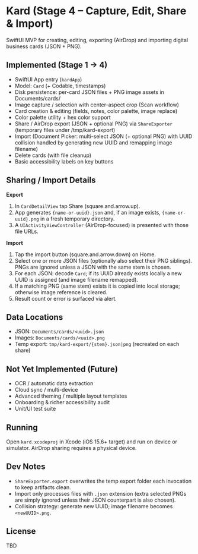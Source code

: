 # Kard (Stage 4 – Capture, Edit, Share & Import)

SwiftUI MVP for creating, editing, exporting (AirDrop) and importing digital business cards (JSON + PNG).

## Implemented (Stage 1 → 4)
- SwiftUI App entry (`kardApp`)
- Model: `Card` (+ Codable, timestamps)
- Disk persistence: per-card JSON files + PNG image assets in Documents/cards/
- Image capture / selection with center-aspect crop (Scan workflow)
- Card creation & editing (fields, notes, color palette, image replace)
- Color palette utility + hex color support
- Share / AirDrop export (JSON + optional PNG) via `ShareExporter` (temporary files under /tmp/kard-export)
- Import (Document Picker: multi-select JSON (+ optional PNG) with UUID collision handled by generating new UUID and remapping image filename)
- Delete cards (with file cleanup)
- Basic accessibility labels on key buttons

## Sharing / Import Details
**Export**
1. In `CardDetailView` tap Share (square.and.arrow.up).
2. App generates `{name-or-uuid}.json` and, if an image exists, `{name-or-uuid}.png` in a fresh temporary directory.
3. A `UIActivityViewController` (AirDrop-focused) is presented with those file URLs.

**Import**
1. Tap the import button (square.and.arrow.down) on Home.
2. Select one or more JSON files (optionally also select their PNG siblings). PNGs are ignored unless a JSON with the same stem is chosen.
3. For each JSON: decode `Card`; if its UUID already exists locally a new UUID is assigned (and image filename remapped).
4. If a matching PNG (same stem) exists it is copied into local storage; otherwise image reference is cleared.
5. Result count or error is surfaced via alert.

## Data Locations
- JSON: `Documents/cards/<uuid>.json`
- Images: `Documents/cards/<uuid>.png`
- Temp export: `tmp/kard-export/{stem}.json|png` (recreated on each share)

## Not Yet Implemented (Future)
- OCR / automatic data extraction
- Cloud sync / multi-device
- Advanced theming / multiple layout templates
- Onboarding & richer accessibility audit
- Unit/UI test suite

## Running
Open `kard.xcodeproj` in Xcode (iOS 15.6+ target) and run on device or simulator. AirDrop sharing requires a physical device.

## Dev Notes
- `ShareExporter.export` overwrites the temp export folder each invocation to keep artifacts clean.
- Import only processes files with `.json` extension (extra selected PNGs are simply ignored unless their JSON counterpart is also chosen).
- Collision strategy: generate new UUID; image filename becomes `<newUUID>.png`.

## License
TBD
